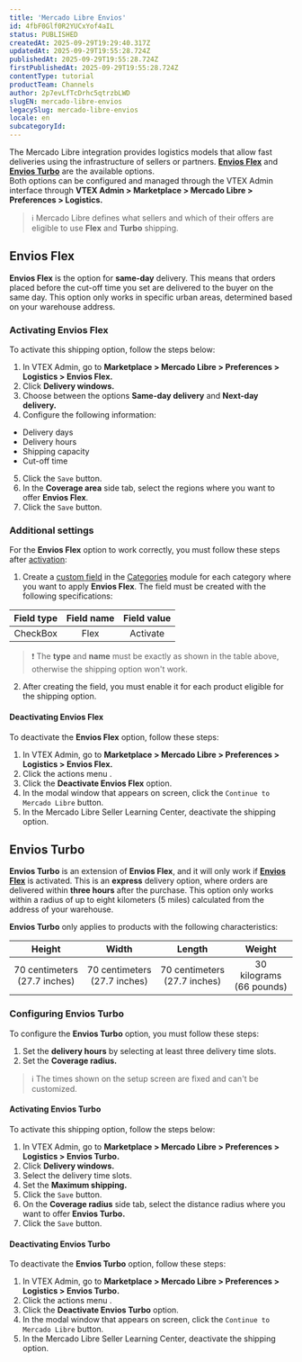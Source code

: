 ```yaml
---
title: 'Mercado Libre Envios'
id: 4fbF0Glf0R2YUCxYof4aIL
status: PUBLISHED
createdAt: 2025-09-29T19:29:40.317Z
updatedAt: 2025-09-29T19:55:28.724Z
publishedAt: 2025-09-29T19:55:28.724Z
firstPublishedAt: 2025-09-29T19:55:28.724Z
contentType: tutorial
productTeam: Channels
author: 2p7evLfTcDrhc5qtrzbLWD
slugEN: mercado-libre-envios
legacySlug: mercado-libre-envios
locale: en
subcategoryId: 
---
```


The Mercado Libre integration provides logistics models that allow fast deliveries using the infrastructure of sellers or partners. [**Envios Flex**](#envios-flex) and [**Envios Turbo**](#envios-turbo) are the available options.  
Both options can be configured and managed through the VTEX Admin interface through **VTEX Admin > Marketplace > Mercado Libre > Preferences > Logistics.**  

> ℹ️ Mercado Libre defines what sellers and which of their offers are eligible to use **Flex** and **Turbo** shipping. 

## Envios Flex

**Envios Flex** is the option for **same-day** delivery. This means that orders placed before the cut-off time you set are delivered to the buyer on the same day. This option only works in specific urban areas, determined based on your warehouse address. 

### Activating Envios Flex 

To activate this shipping option, follow the steps below:

1. In VTEX Admin, go to **Marketplace > Mercado Libre > Preferences > Logistics > Envios Flex.**    
2. Click **Delivery windows.**    
3. Choose between the options **Same-day delivery** and **Next-day delivery.**   
4. Configure the following information:  
 - Delivery days  
 - Delivery hours
 - Shipping capacity  
 - Cut-off time
5. Click the `Save` button.  
6. In the **Coverage area** side tab, select the regions where you want to offer **Envios Flex**.  
7. Click the `Save` button.  

### Additional settings

For the **Envios Flex** option to work correctly, you must follow these steps after [activation](#activating-envios-flex):  

1. Create a [custom field](/en/tutorial/cadastrar-especificacoes-ou-campos-de-produto--tutorials_106) in the [Categories](/en/tracks/catalogo-101--5AF0XfnjfWeopIFBgs3LIQ/2gkZDjXRqfsq62TlAkj4uf) module for each category where you want to apply **Envios Flex**.  The field must be created with the following specifications:

| **Field type** | **Field name** |**Field value**|
|:---:|:---:|:---:|
| CheckBox | Flex |Activate|

> ❗ The **type** and **name** must be exactly as shown in the table above, otherwise the shipping option won't work. 

2. After creating the field, you must enable it for each product eligible for the shipping option.

#### Deactivating Envios Flex

To deactivate the **Envios Flex** option, follow these steps:

1. In VTEX Admin, go to **Marketplace > Mercado Libre > Preferences > Logistics > Envios Flex.**  
2. Click the actions menu <i class="fas fa-ellipsis-v" aria-hidden="true"></i>.
3. Click the **Deactivate Envios Flex** option.  
4. In the modal window that appears on screen, click the `Continue to Mercado Libre` button.  
5. In the Mercado Libre Seller Learning Center, deactivate the shipping option.  

## Envios Turbo

**Envios Turbo** is an extension of **Envios Flex**, and it will only work if [**Envios Flex**](#envios-flex) is activated. This is an **express** delivery option, where orders are delivered within **three hours** after the purchase. This option only works within a radius of up to eight kilometers (5 miles) calculated from the address of your warehouse.

**Envios Turbo** only applies to products with the following characteristics:  

| **Height** | **Width** |**Length**|**Weight**|
|:---:|:---:|:---:|:---:|
| 70 centimeters (27.7 inches) | 70 centimeters (27.7 inches) |70 centimeters (27.7 inches) | 30 kilograms (66 pounds)|

### Configuring Envios Turbo

To configure the **Envios Turbo** option, you must follow these steps:

1. Set the **delivery hours** by selecting at least three delivery time slots.   
2. Set the **Coverage radius.**  

> ℹ️ The times shown on the setup screen are fixed and can't be customized.

#### Activating Envios Turbo

To activate this shipping option, follow the steps below:

1. In VTEX Admin, go to **Marketplace > Mercado Libre > Preferences > Logistics > Envios Turbo.**  
2. Click **Delivery windows.**  
3. Select the delivery time slots.  
4. Set the **Maximum shipping.**  
5. Click the `Save` button.  
6. On the **Coverage radius**  side tab, select the distance radius where you want to offer **Envios Turbo.**  
7. Click the `Save` button.  

#### Deactivating Envios Turbo

To deactivate the **Envios Turbo** option, follow these steps:

1. In VTEX Admin, go to **Marketplace > Mercado Libre > Preferences > Logistics > Envios Turbo.**  
2. Click the actions menu <i class="fas fa-ellipsis-v" aria-hidden="true"></i>.  
3. Click the **Deactivate Envios Turbo** option.  
4. In the modal window that appears on screen, click the `Continue to Mercado Libre` button.  
5. In the Mercado Libre Seller Learning Center, deactivate the shipping option.

